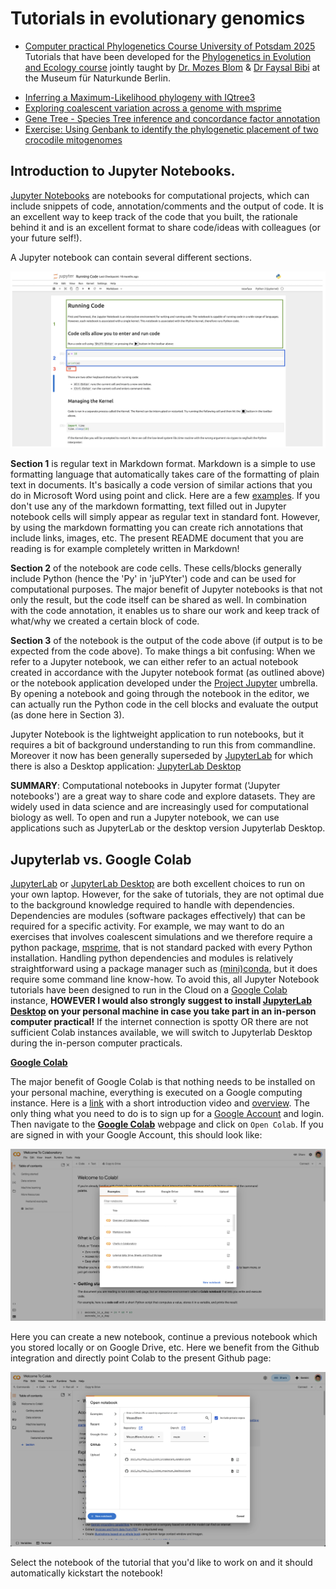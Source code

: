# Tutorials in evolutionary genomics

* [Computer practical Phylogenetics Course University of Potsdam 2025](https://github.com/MozesBlom/tutorials/tree/main/2025_PU_Phylo_Eco_Evol/)<br>
Tutorials that have been developed for the [Phylogenetics in Evolution and Ecology course](https://amniota.org/phylogenetics/) jointly taught by [Dr. Mozes Blom](https://mozesblom.com) & [Dr Faysal Bibi](https://amniota.org/) at the Museum für Naturkunde Berlin.
- [Inferring a Maximum-Likelihood phylogeny with IQtree3](https://github.com/MozesBlom/tutorials/tree/main/2025_PU_Phylo_Eco_Evol/ML)
- [Exploring coalescent variation across a genome with msprime](https://github.com/MozesBlom/tutorials/tree/main/2025_PU_Phylo_Eco_Evol/ILS)
- [Gene Tree - Species Tree inference and concordance factor annotation](https://github.com/MozesBlom/tutorials/tree/main/2025_PU_Phylo_Eco_Evol/GTST)
- [Exercise: Using Genbank to identify the phylogenetic placement of two crocodile mitogenomes](https://github.com/MozesBlom/tutorials/tree/main/2025_PU_Phylo_Eco_Evol/Crocs)

## Introduction to Jupyter Notebooks.
[Jupyter Notebooks](https://jupyter-notebook.readthedocs.io/en/latest/) are notebooks for computational projects, which can include snippets of code, annotation/comments and the output of code. It is an excellent way to keep track of the code that you built, the rationale behind it and is an excellent format to share code/ideas with colleagues (or your future self!).

A Jupyter notebook can contain several different sections.

<img src="img/notebook.png">

**Section 1** is regular text in Markdown format. Markdown is a simple to use formatting language that automatically takes care of the formatting of plain text in documents. It's basically a code version of similar actions that you do in Microsoft Word using point and click. Here are a few [examples](https://www.markdownguide.org/cheat-sheet/). If you don't use any of the markdown formatting, text filled out in Jupyter notebook cells will simply appear as regular text in standard font. However, by using the markdown formatting you can create rich annotations that include links, images, etc. The present README document that you are reading is for example completely written in Markdown!

**Section 2** of the notebook are code cells. These cells/blocks generally include Python (hence the 'Py' in 'juPYter') code and can be used for computational purposes. The major benefit of Jupyter notebooks is that not only the result, but the code itself can be shared as well. In combination with the code annotation, it enables us to share our work and keep track of what/why we created a certain block of code.

**Section 3** of the notebook is the output of the code above (if output is to be expected from the code above). To make things a bit confusing: When we refer to a Jupyter notebook, we can either refer to an actual notebook created in accordance with the Jupyter notebook format (as outlined above) or the notebook application developed under the [Project Jupyter](https://jupyter-notebook.readthedocs.io/en/latest/) umbrella. By opening a notebook and going through the notebook in the editor, we can actually run the Python code in the cell blocks and evaluate the output (as done here in Section 3).

Jupyter Notebook is the lightweight application to run notebooks, but it requires a bit of background understanding to run this from commandline. Moreover it now has been generally superseded by [JupyterLab](https://jupyterlab.readthedocs.io/en/latest/) for which there is also a Desktop application: [JupyterLab Desktop](https://github.com/jupyterlab/jupyterlab-desktop)

**SUMMARY**: Computational notebooks in Jupyter format ('Jupyter notebooks') are a great way to share code and explore datasets. They are widely used in data science and are increasingly used for computational biology as well. To open and run a Jupyter notebook, we can use applications such as JupyterLab or the desktop version Jupyterlab Desktop.

## Jupyterlab vs. Google Colab

[JupyterLab](https://jupyterlab.readthedocs.io/en/latest/) or [JupyterLab Desktop](https://github.com/jupyterlab/jupyterlab-desktop) are both excellent choices to run on your own laptop. However, for the sake of tutorials, they are not optimal due to the background knowledge required to handle with dependencies. Dependencies are modules (software packages effectively) that can be required for a specific activity. For example, we may want to do an exercises that involves coalescent simulations and we therefore require a python package, [msprime](https://msprime.readthedocs.io/en/stable/), that is not standard packed with every Python installation. Handling python dependencies and modules is relatively straightforward using a package manager such as [(mini)conda](https://docs.conda.io/en/latest/miniconda.html), but it does require some command line know-how. To avoid this, all Jupyter Notebook tutorials have been designed to run in the Cloud on a [Google Colab](https://colab.google/) instance, **HOWEVER I would also strongly suggest to install [JupyterLab Desktop](https://github.com/jupyterlab/jupyterlab-desktop) on your personal machine in case you take part in an in-person computer practical!** If the internet connection is spotty OR there are not sufficient Colab instances available, we will switch to Jupyterlab Desktop during the in-person computer practicals.

**[Google Colab](https://colab.google/)**

The major benefit of Google Colab is that nothing needs to be installed on your personal machine, everything is executed on a Google computing instance. Here is a [link](https://www.youtube.com/watch?v=inN8seMm7UI) with a short introduction video and [overview](https://colab.research.google.com/?utm_source=scs-index#scrollTo=5fCEDCU_qrC0). The only thing what you need to do is to sign up for a [Google Account](https://www.google.com/account/about/) and login. Then navigate to the **[Google Colab](https://colab.google/)** webpage and click on `Open Colab`. If you are signed in with your Google Account, this should look like:

<img src="img/colab_landing_page.png">

Here you can create a new notebook, continue a previous notebook which you stored locally or on Google Drive, etc. Here we benefit from the Github integration and directly point Colab to the present Github page:

<img src="img/colab_github.png">

Select the notebook of the tutorial that you'd like to work on and it should automatically kickstart the notebook!


